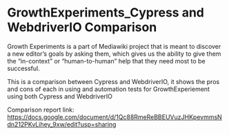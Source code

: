 # GrowthExperiments_Cypress and WebdriverIO Comparison
Growth Experiments is a part of Mediawiki project that is meant to discover a new editor’s goals by asking them, which gives us the ability to give them the “in-context” or “human-to-human” help that they need most to be successful.

This is a comparison between Cypress and WebdriverIO, it shows the pros and cons of each in using and automation tests for GrowthExperiement using both Cypress and WebdriverIO

Comparison report link: https://docs.google.com/document/d/1Qc88RmeReBBEUVuzJHKpevmmsNdn212PKvLihey_9xw/edit?usp=sharing
